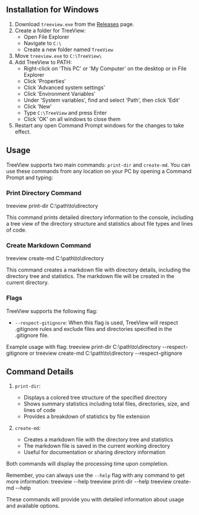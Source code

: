 ## Installation for Windows

1. Download `treeview.exe` from the [Releases](https://github.com/asmit-gupta/treeview/releases) page.
2. Create a folder for TreeView:
   - Open File Explorer
   - Navigate to `C:\`
   - Create a new folder named `TreeView`
3. Move `treeview.exe` to `C:\TreeView\`
4. Add TreeView to PATH:
   - Right-click on 'This PC' or 'My Computer' on the desktop or in File Explorer
   - Click 'Properties'
   - Click 'Advanced system settings'
   - Click 'Environment Variables'
   - Under 'System variables', find and select 'Path', then click 'Edit'
   - Click 'New'
   - Type `C:\TreeView` and press Enter
   - Click 'OK' on all windows to close them
5. Restart any open Command Prompt windows for the changes to take effect.

## Usage

TreeView supports two main commands: `print-dir` and `create-md`. You can use these commands from any location on your PC by opening a Command Prompt and typing:

### Print Directory Command
treeview print-dir C:\path\to\directory

This command prints detailed directory information to the console, including a tree view of the directory structure and statistics about file types and lines of code.

### Create Markdown Command
treeview create-md C:\path\to\directory

This command creates a markdown file with directory details, including the directory tree and statistics. The markdown file will be created in the current directory.

### Flags

TreeView supports the following flag:

- `--respect-gitignore`: When this flag is used, TreeView will respect .gitignore rules and exclude files and directories specified in the .gitignore file.

Example usage with flag:
treeview print-dir C:\path\to\directory --respect-gitignore
or
treeview create-md C:\path\to\directory --respect-gitignore

## Command Details

1. `print-dir`:
   - Displays a colored tree structure of the specified directory
   - Shows summary statistics including total files, directories, size, and lines of code
   - Provides a breakdown of statistics by file extension

2. `create-md`:
   - Creates a markdown file with the directory tree and statistics
   - The markdown file is saved in the current working directory
   - Useful for documentation or sharing directory information

Both commands will display the processing time upon completion.

Remember, you can always use the `--help` flag with any command to get more information:
treeview --help
treeview print-dir --help
treeview create-md --help

These commands will provide you with detailed information about usage and available options.
